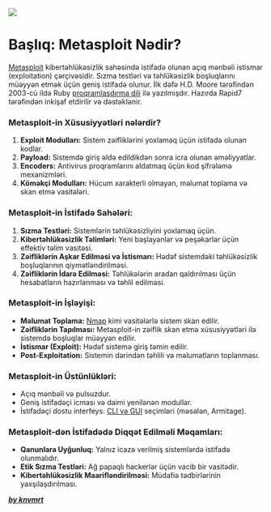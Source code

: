 ![](../Img/metasploit.avif)

# Başlıq: Metasploit Nədir?

[Metasploit](https://www.metasploit.com/) kibertəhlükəsizlik sahəsində istifadə olunan açıq mənbəli istismar (exploitation) çərçivəsidir. Sızma testləri və təhlükəsizlik boşluqlarını müəyyən etmək üçün geniş istifadə olunur. İlk dəfə H.D. Moore tərəfindən 2003-cü ildə Ruby [proqramlaşdırma dili](https://github.com/knvmrt/my-developedia-azerbaijan/blob/master/Docs/POST-3.md) ilə yazılmışdır. Hazırda Rapid7 tərəfindən inkişaf etdirilir və dəstəklənir.

### Metasploit-in Xüsusiyyətləri nələrdir?

1. **Exploit Modulları:** Sistem zəifliklərini yoxlamaq üçün istifadə olunan kodlar.
2. **Payload:** Sistemdə giriş əldə edildikdən sonra icra olunan əməliyyatlar.
3. **Encoders:** Antivirus proqramlarını aldatmaq üçün kod şifrələmə mexanizmləri.
4. **Köməkçi Modulları:** Hücum xarakterli olmayan, məlumat toplama və skan etmə vasitələri.

### Metasploit-in İstifadə Sahələri:

1. **Sızma Testləri:** Sistemlərin təhlükəsizliyini yoxlamaq üçün.
2. **Kibertəhlükəsizlik Təlimləri:** Yeni başlayanlar və peşəkarlar üçün effektiv təlim vasitəsi.
3. **Zəifliklərin Aşkar Edilməsi və İstismarı:** Hədəf sistemdəki təhlükəsizlik boşluqlarının qiymətləndirilməsi.
4. **Zəifliklərin İdarə Edilməsi:** Təhlükələrin aradan qaldırılması üçün hesabatların hazırlanması və təhlil edilməsi.

### Metasploit-in İşləyişi:

- **Məlumat Toplama:** [Nmap](https://github.com/knvmrt/my-developedia-azerbaijan/blob/master/Docs/POST-17.md) kimi vasitələrlə sistem skan edilir.
- **Zəifliklərin Tapılması:** Metasploit-in zəiflik skan etmə xüsusiyyətləri ilə sistemdə boşluqlar müəyyən edilir.
- **İstismar (Exploit):** Hədəf sistemə giriş təmin edilir.
- **Post-Exploitation:** Sistemin dərindən təhlili və məlumatların toplanması.

### Metasploit-in Üstünlükləri:

- Açıq mənbəli və pulsuzdur.
- Geniş istifadəçi icması və daimi yenilənən modullar.
- İstifadəçi dostu interfeys: [CLI və GUI](https://github.com/knvmrt/my-developedia-azerbaijan/blob/master/Docs/POST-2.md) seçimləri (məsələn, Armitage).

### Metasploit-dən İstifadədə Diqqət Edilməli Məqamları:

- **Qanunlara Uyğunluq:** Yalnız icazə verilmiş sistemlərdə istifadə olunmalıdır.
- **Etik Sızma Testləri:** Ağ papaqlı hackerlər üçün vacib bir vasitədir.
- **Kibertəhlükəsizlik Maarifləndirilməsi:** Müdafiə tədbirlərinin yaxşılaşdırılması.

[**_by knvmrt_**](https://github.com/knvmrt)
